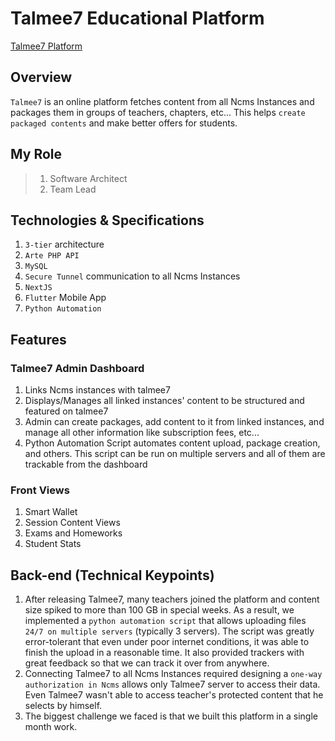 # Talmee7 Educational Platform
[Talmee7 Platform](https://talmee7.drolez-apps.cloud)

## Overview
`Talmee7` is an online platform fetches content from all Ncms Instances and packages them in groups of teachers, chapters, etc... This helps `create packaged contents` and make better offers for students.

## My Role
> 1. Software Architect
> 2. Team Lead

## Technologies & Specifications
1. `3-tier` architecture
2. `Arte PHP API`
3. `MySQL`
4. `Secure Tunnel` communication to all Ncms Instances
6. `NextJS`
7. `Flutter` Mobile App
8. `Python Automation`


## Features
### Talmee7 Admin Dashboard
1. Links Ncms instances with talmee7
2. Displays/Manages all linked instances' content to be structured and featured on talmee7
3. Admin can create packages, add content to it from linked instances, and manage all other information like subscription fees, etc...
4. Python Automation Script automates content upload, package creation, and others. This script can be run on multiple servers and all of them are trackable from the dashboard

### Front Views
1. Smart Wallet
2. Session Content Views
3. Exams and Homeworks
4. Student Stats

## Back-end (Technical Keypoints)
1. After releasing Talmee7, many teachers joined the platform and content size spiked to more than 100 GB in special weeks. As a result, we implemented a `python automation script` that allows uploading files `24/7 on multiple servers` (typically 3 servers). The script was greatly error-tolerant that even under poor internet conditions, it was able to finish the upload in a reasonable time. It also provided trackers with great feedback so that we can track it over from anywhere.
2. Connecting Talmee7 to all Ncms Instances required designing a `one-way authorization in Ncms` allows only Talmee7 server to access their data. Even Talmee7 wasn't able to access teacher's protected content that he selects by himself.
3. The biggest challenge we faced is that we built this platform in a single month work.